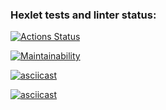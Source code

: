 ### Hexlet tests and linter status:
[![Actions Status](https://github.com/dven-dev/frontend-project-44/actions/workflows/hexlet-check.yml/badge.svg)](https://github.com/dven-dev/frontend-project-44/actions)

[![Maintainability](https://api.codeclimate.com/v1/badges/00597d703e8dc75e4f23/maintainability)](https://codeclimate.com/github/dven-dev/frontend-project-44/maintainability)

[![asciicast](https://asciinema.org/a/2yRtYQHytcdiKLk78DyWCSfuQ.svg)](https://asciinema.org/a/2yRtYQHytcdiKLk78DyWCSfuQ)

[![asciicast](https://asciinema.org/a/4roT60eZjvtHFCBtwuEW9sflP.svg)](https://asciinema.org/a/4roT60eZjvtHFCBtwuEW9sflP)
